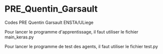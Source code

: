 # PRE_Quentin_Garsault
Codes PRE Quentin Garsault ENSTA/ULiege

Pour lancer le programme d'apprentissage, il faut utiliser le fichier main_keras.py

Pour lancer le programme de test des agents, il faut utiliser le fichier test.py
